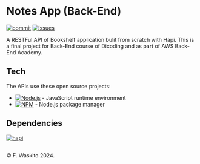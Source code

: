 # Notes App (Back-End)
[![commit](https://img.shields.io/github/commit-activity/m/fwaskito/bookshelf-api-fwaskito)](https://github.com/fwaskito/bookshelf-api-fwaskito/commits/main)
[![issues](https://img.shields.io/github/issues/fwaskito/bookshelf-api-fwaskito)](https://github.com/fwaskito/bookshelf-api-fwaskito/issues)

A RESTFul API of Bookshelf application bulit from scratch with Hapi.
This is a final project for Back-End course of Dicoding and as part of AWS Back-End Academy.

## Tech

The APIs use these open source projects:
- [![Node.js](https://img.shields.io/badge/node.js-black?style=for-the-badge&logo=node.js)](https://nodejs.org/en/about) - JavaScript runtime environment
- [![NPM](https://img.shields.io/badge/NPM-%23000000.svg?style=for-the-badge&logo=npm)](https://docs.npmjs.com/about-npm) - Node.js package manager


## Dependencies
[![hapi](https://img.shields.io/github/package-json/dependency-version/fwaskito/bookshelf-api-fwaskito/@hapi/hapi)](https://www.npmjs.com/package/@hapi/hapi)

## 
&#169; F. Waskito 2024.
